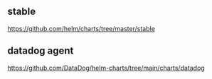 ## stable
https://github.com/helm/charts/tree/master/stable

## datadog agent
https://github.com/DataDog/helm-charts/tree/main/charts/datadog